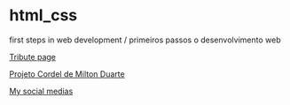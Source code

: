 # html_css
 first steps in web development / primeiros passos o desenvolvimento web
 
 <a href="https://marcioparaujo.github.io./html_css/senna%20tribute/">Tribute page</a>

 <a href="https://marcioparaujo.github.io/html_css/mod_3_challenge/">Projeto Cordel de Milton Duarte </a>

 <a href="https://marcioparaujo.github.io/html_css/social%20media/">My social medias</a>
